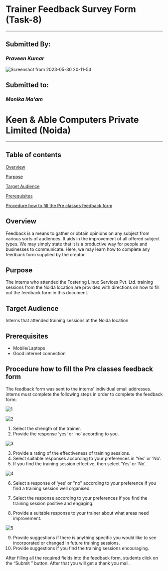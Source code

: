 #  ****Trainer Feedback Survey **Form** (Task-8)****
  
---
##  **Submitted By:**
  
  
###  ***Praveen Kumar***
  
  
![Screenshot from 2023-05-30 20-11-53](https://i.imgur.com/rjwtOxw.png )
  
##  **Submitted to:**
  
  
###  ***Monika Ma'am***
  
  
#  **Keen & Able Computers Private Limited (Noida)**
  
  
---
  
##  **Table of contents**
  
  
[Overview](#overview )
  
[Purpose](#purpose )
  
[Target Audience](#target-audience )
  
[Prerequisites](#prerequisites )
  
[Procedure how to fill the Pre classes feedback form](#procedure-how-to-fill-the-pre-classes-feedback-form )
  
##  **Overview**
  
  
Feedback is a means to gather or obtain opinions on any subject from various sorts of audiences. It aids in the improvement of all offered subject types. We may simply state that it is a productive way for people and businesses to communicate. Here, we may learn how to complete any feedback form supplied by the creator.
  
##  **Purpose**
  
  
The interns who attended the Fostering Linux Services Pvt. Ltd. training sessions from the Noida location are provided with directions on how to fill out the feedback form in this document.
  
##  **Target Audience**
  
  
Interns that attended training sessions at the Noida location.
  
##  **Prerequisites**
  
  
- Mobile/Laptops
- Good internet connection
  
##  **Procedure how to fill the Pre classes feedback form**
  
  
The feedback form was sent to the interns' individual email addresses. interns must complete the following steps in order to complete the feedback form:
  
![1](https://i.imgur.com/TqPopjj.png )
  
![2](https://i.imgur.com/W8MvEMP.png )
  
1. Select the strength of the trainer.
2. Provide the response ‘yes’ or ‘no’ according to you.
  
![3](https://i.imgur.com/a6ReH8i.png )
  
3. Provide a rating of the effectiveness of training sessions.
4. Select suitable responses according to your preferences in ‘Yes’ or ‘No’.
5. If you find the training session effective, then select ‘Yes’ or ‘No’.
  
![4](https://i.imgur.com/x4Xg8Bf.png )
  
6. Select a response of ‘yes’ or "no" according to your preference if you find a training session well organised.
  
7. Select the response according to your preferences if you find the training session positive and engaging.
8. Provide a suitable response to your trainer about what areas need improvement.
  
![5](https://i.imgur.com/hHXL1in.png )
  
9. Provide suggestions if there is anything specific you would like to see incorporated or changed in future training sessions.
10. Provide suggestions if you find the training sessions encouraging.
  
After filling all the required fields into the feedback form, students click on the “Submit ” button.
After that you will get a thank you mail.
  